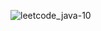 ![leetcode_java-10](https://github.com/user-attachments/assets/3c61298c-407d-4455-86f7-93393c4bcb18)

